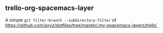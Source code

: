 ## trello-org-spacemacs-layer

A simple `git filter-branch --subdirectory-filter` of https://github.com/axyz/dotfiles/tree/master/.my-spacemacs-layers/trello`

